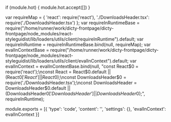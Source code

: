 
if (module.hot) {
	module.hot.accept([])
}

var requireMap = {
    'react': require('react'),
    './DownloadsHeader.tsx': require('./DownloadsHeader.tsx')
};
var requireInRuntimeBase = require("/home/runner/work/dicty-frontpage/dicty-frontpage/node_modules/react-styleguidist/lib/loaders/utils/client/requireInRuntime").default;
var requireInRuntime = requireInRuntimeBase.bind(null, requireMap);
var evalInContextBase = require("/home/runner/work/dicty-frontpage/dicty-frontpage/node_modules/react-styleguidist/lib/loaders/utils/client/evalInContext").default;
var evalInContext = evalInContextBase.bind(null, "const React$0 = require('react');\nconst React = React$0.default || (React$0['React'] || React$0);\nconst DownloadsHeader$0 = require('./DownloadsHeader.tsx');\nconst DownloadsHeader = DownloadsHeader$0.default || (DownloadsHeader$0['DownloadsHeader'] || DownloadsHeader$0);", requireInRuntime);

module.exports = [{
        'type': 'code',
        'content': '<DownloadsHeader />',
        'settings': {},
        'evalInContext': evalInContext
    }]
	